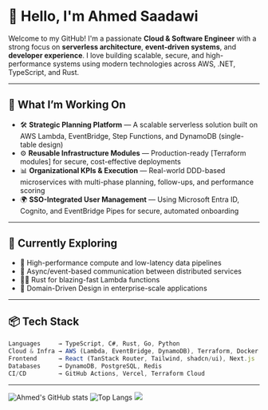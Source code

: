 # 👋 Hello, I'm Ahmed Saadawi

Welcome to my GitHub! I'm a passionate **Cloud & Software Engineer** with a strong focus on **serverless architecture**, **event-driven systems**, and **developer experience**. I love building scalable, secure, and high-performance systems using modern technologies across AWS, .NET, TypeScript, and Rust.

---

## 🚀 What I’m Working On

- 🛠️ **Strategic Planning Platform** — A scalable serverless solution built on AWS Lambda, EventBridge, Step Functions, and DynamoDB (single-table design)
- ⚙️ **Reusable Infrastructure Modules** — Production-ready [Terraform modules] for secure, cost-effective deployments
- 📊 **Organizational KPIs & Execution** — Real-world DDD-based microservices with multi-phase planning, follow-ups, and performance scoring
- 🌍 **SSO-Integrated User Management** — Using Microsoft Entra ID, Cognito, and EventBridge Pipes for secure, automated onboarding

---

## 🧠 Currently Exploring

- 🧬 High-performance compute and low-latency data pipelines
- 🧵 Async/event-based communication between distributed services
- 🧑‍💻 Rust for blazing-fast Lambda functions
- 📐 Domain-Driven Design in enterprise-scale applications

---

## 📦 Tech Stack

```ts
Languages     → TypeScript, C#, Rust, Go, Python  
Cloud & Infra → AWS (Lambda, EventBridge, DynamoDB), Terraform, Docker  
Frontend      → React (TanStack Router, Tailwind, shadcn/ui), Next.js  
Databases     → DynamoDB, PostgreSQL, Redis  
CI/CD         → GitHub Actions, Vercel, Terraform Cloud  
```
---

![Ahmed's GitHub stats](https://github-readme-stats.vercel.app/api?username=Ahmed-SM&count_private=true&show_icons=true)
![Top Langs](https://github-readme-stats.vercel.app/api/top-langs/?username=Ahmed-SM&count_private=true&layout=compact)
![](https://komarev.com/ghpvc/?username=Ahmed-SM)
